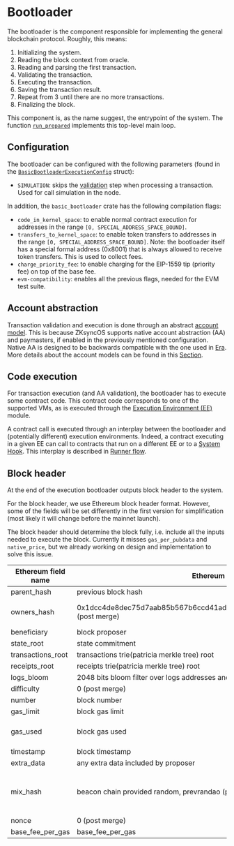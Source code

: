 # Bootloader

The bootloader is the component responsible for implementing the general blockchain protocol. Roughly, this means:

1. Initializing the system.
2. Reading the block context from oracle.
3. Reading and parsing the first transaction.
4. Validating the transaction.
5. Executing the transaction.
6. Saving the transaction result.
7. Repeat from 3 until there are no more transactions.
8. Finalizing the block.

This component is, as the name suggest, the entrypoint of the system. The function [`run_prepared`](../../basic_bootloader/src/bootloader/mod.rs) implements this top-level main loop.

## Configuration

The bootloader can be configured with the following parameters (found in the [`BasicBootloaderExecutionConfig`](../../basic_bootloader/src/bootloader/mod.rs) struct):

- `SIMULATION`: skips the [validation](./transaction_processing.md#validation) step when processing a transaction. Used for call simulation in the node.

In addition, the `basic_bootloader` crate has the following compilation flags:

- `code_in_kernel_space`: to enable normal contract execution for addresses in the range `[0, SPECIAL_ADDRESS_SPACE_BOUND]`.
- `transfers_to_kernel_space`: to enable token transfers to addresses in the range `[0, SPECIAL_ADDRESS_SPACE_BOUND]`. Note: the bootloader itself has a special formal address (0x8001) that is always allowed to receive token transfers. This is used to collect fees.
- `charge_priority_fee`: to enable charging for the EIP-1559 tip (priority fee) on top of the base fee.
- `evm-compatibility`: enables all the previous flags, needed for the EVM test suite.

## Account abstraction

Transaction validation and execution is done through an abstract [account model](./transaction_processing.md). This is because ZKsyncOS supports native account abstraction (AA) and paymasters, if enabled in the previously mentioned configuration. Native AA is designed to be backwards compatible with the one used in [Era](https://docs.zksync.io/zksync-era/unique-features/account-abstraction). More details about the account models can be found in this [Section](./transaction_processing.md).

## Code execution

For transaction execution (and AA validation), the bootloader has to execute some contract code. This contract code corresponds to one of the supported VMs, as is executed through the [Execution Environment (EE)](../execution_environments/execution_environments.md) module.

A contract call is executed through an interplay between the bootloader and (potentially different) execution environments. Indeed, a contract executing in a given EE can call to contracts that run on a different EE or to a [System Hook](../system_hooks.md). This interplay is described in [Runner flow](./runner_flow.md).

## Block header

At the end of the execution bootloader outputs block header to the system.

For the block header, we use Ethereum block header format.
However, some of the fields will be set differently in the first version for simplification (most likely it will change before the mainnet launch).

The block header should determine the block fully, i.e. include all the inputs needed to execute the block.
Currently it misses `gas_per_pubdata` and `native_price`, but we already working on design and implementation to solve this issue.

| Ethereum field name | Ethereum value                                                                   | ZKsync OS value                                                    | Comments                                |
|---------------------|----------------------------------------------------------------------------------|--------------------------------------------------------------------|-----------------------------------------|
| parent_hash         | previous block hash                                                              | previous block hash                                                |                                         |
| owners_hash         | 0x1dcc4de8dec75d7aab85b567b6ccd41ad312451b948a7413f0a142fd40d49347 (post merge)  | 0x1dcc4de8dec75d7aab85b567b6ccd41ad312451b948a7413f0a142fd40d49347 | hash of empty rlp list                  |
| beneficiary         | block proposer                                                                   | Operator(fee) address                                              |                                         |
| state_root          | state commitment                                                                 | 0                                                                  |                                         |
| transactions_root   | transactions trie(patricia merkle tree) root                                     | transactions rolling hash                                          |                                         |
| receipts_root       | receipts  trie(patricia merkle tree) root                                        | 0                                                                  |                                         |
| logs_bloom          | 2048 bits bloom filter over logs addresses and topics                            | 0                                                                  |                                         |
| difficulty          | 0 (post merge)                                                                   | 0                                                                  |                                         |
| number              | block number                                                                     | block number                                                       |                                         |
| gas_limit           | block gas limit                                                                  | constant, not defined yet, 10-15m most likely                      |                                         |
| gas_used            | block gas used                                                                   | block gas used                                                     | TBD with or without pubdata             |
| timestamp           | block timestamp                                                                  | block timestamp                                                    |                                         |
| extra_data          | any extra data included by proposer                                              | TBD, possibly gas_per_pubdata and native price                     |                                         |
| mix_hash            | beacon chain provided random, prevrandao (post merge)                            | 0                                                                  | after consensus will be provided random |
| nonce               | 0 (post merge)                                                                   | 0                                                                  |                                         |
| base_fee_per_gas    | base_fee_per_gas                                                                 | base_fee_per_gas                                                   |                                         |
